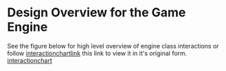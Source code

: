 # Design Overview for the Game Engine
See the figure below for high level overview of engine class interactions or follow
[interactionchartlink] this link
to view it in it's original form.
[interactionchart]


[interactionchart]: https://github.com/KyleBibler/RPG-Engine/tree/master/engine/docs/design-docs/game-engine-overview.png "Game Engine Overview"
[interactionchartlink]: https://docs.google.com/drawings/d/1nF_8u2ffQjcbME62C5NHtThTO4bDPv8JSzfE-Hft4_A/edit?usp=sharing
